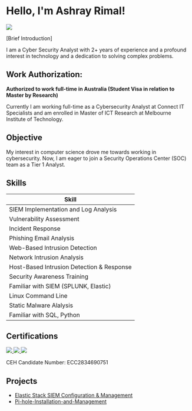 # Hello, I'm Ashray Rimal!

<a href="https://www.linkedin.com/in/ashray-rimal-798104200/" target="_blank"><img src="https://img.shields.io/badge/-LinkedIn-0072b1?&style=for-the-badge&logo=linkedin&logoColor=white" /></a>

[Brief Introduction]

I am a Cyber Security Analyst with 2+ years of experience and a profound interest in technology and a dedication to solving complex problems.


## Work Authorization: 

<b>Authorized to work full-time in Australia (Student Visa in relation to Master by Research) </b><br>

Currently I am working full-time as a Cybersecurity Analyst at Connect IT Specialists and am enrolled in Master of ICT Research at Melbourne Institute of Technology.
 

## Objective

My interest in computer science drove me towards working in cybersecurity. Now, I am eager to join a Security Operations Center (SOC) team as a Tier 1 Analyst. 

## Skills

| Skill                                         |
|-----------------------------------------------|          
| SIEM Implementation and Log Analysis          
| Vulnerability Assessment
| Incident Response
| Phishing Email Analysis
| Web-Based Intrusion Detection
| Network Intrusion Analysis
| Host-Based Intrusion Detection & Response
| Security Awareness Training
| Familiar with SIEM (SPLUNK, Elastic)   
| Linux Command Line
| Static Malware Alalysis      
| Familiar with SQL, Python                  



## Certifications
<div>
<a href="https://aspen.eccouncil.org/verify"><img src="https://img.shields.io/badge/-CEH-EC1C24?style=for-the-badge&logo=EC-Council&logoColor=white" /> </a>
<a href = "https://www.coursera.org/account/accomplishments/specialization/3CG5AHN6GJXF?utm_source%3Dandroid%26utm_medium%3Dcertificate%26utm_content%3Dcert_image%26utm_campaign%3Dsharing_cta%26utm_product%3Ds12n" target="_blank"><img src="https://img.shields.io/badge/-Google%20Cybersecurity-4285F4?style=for-the-badge&logo=Google&logoColor=white" /> </a>
<a href="https://www.credly.com/badges/937ee46f-0531-4959-9a63-dd495ec215db/linked_in_profile"><img src="https://img.shields.io/badge/-Cisco%20Ethical%20Hacker-1BA0D7?style=for-the-badge&logo=Cisco&logoColor=white" /></a>
 <p>CEH Candidate Number: ECC2834690751</p>
</div>

## Projects
- <a href="https://github.com/rifua/Elastic-SIEM-Home-Lab">Elastic Stack SIEM Configuration & Management</a>
- <a href="https://github.com/rifua/Home-Lab-Pi-hole-Installation-and-Management">Pi-hole-Installation-and-Management</a>
